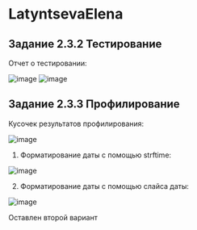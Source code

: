 # LatyntsevaElena

## Задание 2.3.2 Тестирование

Отчет о тестировании:

![image](https://user-images.githubusercontent.com/101496751/205476614-91dd5b00-ebb2-4bec-bd0a-6c9ece13dc37.png)
![image](https://user-images.githubusercontent.com/101496751/205476622-c1ba5613-4a74-46a0-b2e9-f972fd67d494.png)


## Задание 2.3.3 Профилирование

Кусочек результатов профилирования:

![image](https://user-images.githubusercontent.com/101496751/205479863-d7d2dbf3-4bf0-4803-9dab-0bb34a74f6e2.png)

1. Форматирование даты с помощью strftime:

![image](https://user-images.githubusercontent.com/101496751/205479882-853d8c3a-cea4-4f69-9e01-6f78a8f6d354.png)

2. Форматирование даты с помощью слайса даты:

![image](https://user-images.githubusercontent.com/101496751/205479908-f045b57d-95bb-4cc0-b488-3202282717e3.png)

Оставлен второй вариант
